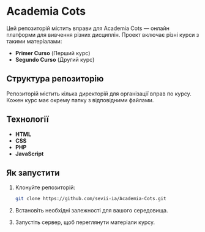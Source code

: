 # Academia Cots

Цей репозиторій містить вправи для Academia Cots — онлайн платформи для вивчення різних дисциплін. Проект включає різні курси з такими матеріалами:

- **Primer Curso** (Перший курс)
- **Segundo Curso** (Другий курс)

## Структура репозиторію

Репозиторій містить кілька директорій для організації вправ по курсу. Кожен курс має окрему папку з відповідними файлами.

## Технології

- **HTML**
- **CSS**
- **PHP**
- **JavaScript**

## Як запустити

1. Клонуйте репозиторій:
   ```bash
   git clone https://github.com/sevii-ia/Academia-Cots.git
   ```

2. Встановіть необхідні залежності для вашого середовища.

3. Запустіть сервер, щоб переглянути матеріали курсу.
